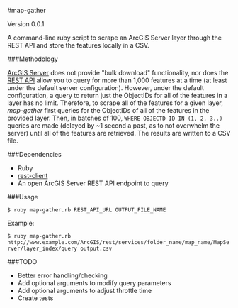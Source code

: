 #map-gather

Version 0.0.1

A command-line ruby script to scrape an ArcGIS Server layer through the REST API
and store the features locally in a CSV.

###Methodology

[ArcGIS Server](http://www.esri.com/software/arcgis/arcgisserver) does not 
provide "bulk download" functionality, nor does the 
[REST API](http://help.arcgis.com/en/arcgisserver/10.0/apis/rest/) allow you to 
query for more than 1,000 features at a time (at least under the default
server configuration). However, under the default configuration, a query
to return just the ObjectIDs for all of the features in a layer has no limit. 
Therefore, to scrape all of the features for a given layer, *map-gather* first
queries for the ObjectIDs of all of the features in the provided layer. 
Then, in batches of 100, `WHERE OBJECTD ID IN (1, 2, 3..)` queries are
made (delayed by ~1 second a past, as to not overwhelm the server) until 
all of the features are retrieved. The results are written to a CSV file.

###Dependencies

- Ruby
- [rest-client](https://github.com/archiloque/rest-client)
- An open ArcGIS Server REST API endpoint to query

###Usage

`$ ruby map-gather.rb REST_API_URL OUTPUT_FILE_NAME`

Example:

`$ ruby map-gather.rb http://www.example.com/ArcGIS/rest/services/folder_name/map_name/MapServer/layer_index/query output.csv`

###TODO

- Better error handling/checking
- Add optional arguments to modify query parameters
- Add optional arguments to adjust throttle time
- Create tests